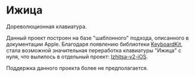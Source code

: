 # Ижица
Дореволюционная клавиатура.

Данный проект построен на базе "шаблонного" подхода, описанного в документации Apple.
Благодаря появлению библиотеки [KeyboardKit](https://github.com/KeyboardKit/KeyboardKit), стала возможной значительная переработка клавиатуры "Ижица" с нуля, что вылилось в отдельный проект: [Izhitsa-v2-iOS](https://github.com/Kanunnikoff/Izhitsa-v2-iOS).

Поддержка данного проекта более не предполагается.
